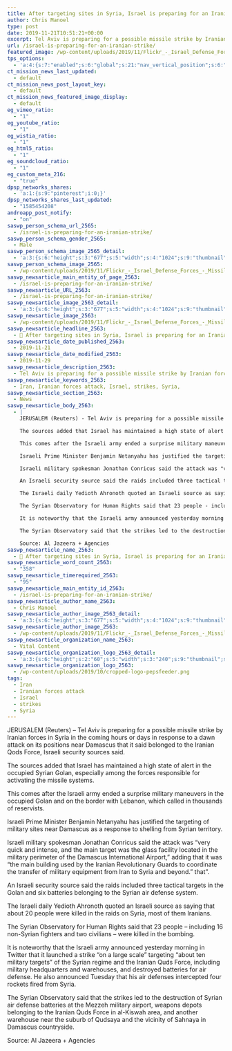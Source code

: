 ```yaml
---
title: After targeting sites in Syria, Israel is preparing for an Iranian strike
author: Chris Manoel
type: post
date: 2019-11-21T10:51:21+00:00
excerpt: Tel Aviv is preparing for a possible missile strike by Iranian forces in Syria in the coming hours or days in response to a dawn attack on its positions near Damascus that it said belonged to the Iranian Qods Force, Israeli security sources said.
url: /israel-is-preparing-for-an-iranian-strike/
featured_image: /wp-content/uploads/2019/11/Flickr_-_Israel_Defense_Forces_-_Missiles_Found_Aboard_Francop.jpg
tps_options:
  - 'a:4:{s:7:"enabled";s:6:"global";s:21:"nav_vertical_position";s:6:"global";s:23:"nav_hide_on_first_slide";b:0;s:23:"slide_loading_mechanism";s:6:"global";}'
ct_mission_news_last_updated:
  - default
ct_mission_news_post_layout_key:
  - default
ct_mission_news_featured_image_display:
  - default
eg_vimeo_ratio:
  - "1"
eg_youtube_ratio:
  - "1"
eg_wistia_ratio:
  - "1"
eg_html5_ratio:
  - "1"
eg_soundcloud_ratio:
  - "1"
eg_custom_meta_216:
  - "true"
dpsp_networks_shares:
  - 'a:1:{s:9:"pinterest";i:0;}'
dpsp_networks_shares_last_updated:
  - "1585454208"
androapp_post_notify:
  - "on"
saswp_person_schema_url_2565:
  - /israel-is-preparing-for-an-iranian-strike/
saswp_person_schema_gender_2565:
  - Male
saswp_person_schema_image_2565_detail:
  - 'a:3:{s:6:"height";s:3:"677";s:5:"width";s:4:"1024";s:9:"thumbnail";s:121:"/wp-content/uploads/2019/11/Flickr_-_Israel_Defense_Forces_-_Missiles_Found_Aboard_Francop.jpg";}'
saswp_person_schema_image_2565:
  - /wp-content/uploads/2019/11/Flickr_-_Israel_Defense_Forces_-_Missiles_Found_Aboard_Francop.jpg
saswp_newsarticle_main_entity_of_page_2563:
  - /israel-is-preparing-for-an-iranian-strike/
saswp_newsarticle_URL_2563:
  - /israel-is-preparing-for-an-iranian-strike/
saswp_newsarticle_image_2563_detail:
  - 'a:3:{s:6:"height";s:3:"677";s:5:"width";s:4:"1024";s:9:"thumbnail";s:121:"/wp-content/uploads/2019/11/Flickr_-_Israel_Defense_Forces_-_Missiles_Found_Aboard_Francop.jpg";}'
saswp_newsarticle_image_2563:
  - /wp-content/uploads/2019/11/Flickr_-_Israel_Defense_Forces_-_Missiles_Found_Aboard_Francop.jpg
saswp_newsarticle_headline_2563:
  - 📰 After targeting sites in Syria, Israel is preparing for an Iranian strike
saswp_newsarticle_date_published_2563:
  - 2019-11-21
saswp_newsarticle_date_modified_2563:
  - 2019-11-29
saswp_newsarticle_description_2563:
  - Tel Aviv is preparing for a possible missile strike by Iranian forces in Syria in the coming hours or days in response to a dawn attack on its positions near Damascus that it said belonged to the Iranian Qods Force, Israeli security sources said.
saswp_newsarticle_keywords_2563:
  - Iran, Iranian forces attack, Israel, strikes, Syria,
saswp_newsarticle_section_2563:
  - News
saswp_newsarticle_body_2563:
  - |
    JERUSALEM (Reuters) - Tel Aviv is preparing for a possible missile strike by Iranian forces in Syria in the coming hours or days in response to a dawn attack on its positions near Damascus that it said belonged to the Iranian Qods Force, Israeli security sources said.

    The sources added that Israel has maintained a high state of alert in the occupied Syrian Golan, especially among the forces responsible for activating the missile systems.

    This comes after the Israeli army ended a surprise military maneuvers in the occupied Golan and on the border with Lebanon, which called in thousands of reservists.

    Israeli Prime Minister Benjamin Netanyahu has justified the targeting of military sites near Damascus as a response to shelling from Syrian territory.

    Israeli military spokesman Jonathan Conricus said the attack was "very quick and intense, and the main target was the glass facility located in the military perimeter of the Damascus International Airport," adding that it was "the main building used by the Iranian Revolutionary Guards to coordinate the transfer of military equipment from Iran to Syria and beyond." that".

    An Israeli security source said the raids included three tactical targets in the Golan and six batteries belonging to the Syrian air defense system.

    The Israeli daily Yedioth Ahronoth quoted an Israeli source as saying that about 20 people were killed in the raids on Syria, most of them Iranians.

    The Syrian Observatory for Human Rights said that 23 people - including 16 non-Syrian fighters and two civilians - were killed in the bombing.

    It is noteworthy that the Israeli army announced yesterday morning in Twitter that it launched a strike "on a large scale" targeting "about ten military targets" of the Syrian regime and the Iranian Quds Force, including military headquarters and warehouses, and destroyed batteries for air defense. He also announced Tuesday that his air defenses intercepted four rockets fired from Syria.

    The Syrian Observatory said that the strikes led to the destruction of Syrian air defense batteries at the Mezzeh military airport, weapons depots belonging to the Iranian Quds Force in al-Kiswah area, and another warehouse near the suburb of Qudsaya and the vicinity of Sahnaya in Damascus countryside.

    Source: Al Jazeera + Agencies
saswp_newsarticle_name_2563:
  - 📰 After targeting sites in Syria, Israel is preparing for an Iranian strike
saswp_newsarticle_word_count_2563:
  - "358"
saswp_newsarticle_timerequired_2563:
  - "95"
saswp_newsarticle_main_entity_id_2563:
  - /israel-is-preparing-for-an-iranian-strike/
saswp_newsarticle_author_name_2563:
  - Chris Manoel
saswp_newsarticle_author_image_2563_detail:
  - 'a:3:{s:6:"height";s:3:"677";s:5:"width";s:4:"1024";s:9:"thumbnail";s:121:"/wp-content/uploads/2019/11/Flickr_-_Israel_Defense_Forces_-_Missiles_Found_Aboard_Francop.jpg";}'
saswp_newsarticle_author_image_2563:
  - /wp-content/uploads/2019/11/Flickr_-_Israel_Defense_Forces_-_Missiles_Found_Aboard_Francop.jpg
saswp_newsarticle_organization_name_2563:
  - Vital Content
saswp_newsarticle_organization_logo_2563_detail:
  - 'a:3:{s:6:"height";s:2:"60";s:5:"width";s:3:"240";s:9:"thumbnail";s:82:"/wp-content/uploads/2019/10/cropped-logo-pepsfeeder.png";}'
saswp_newsarticle_organization_logo_2563:
  - /wp-content/uploads/2019/10/cropped-logo-pepsfeeder.png
tags:
  - Iran
  - Iranian forces attack
  - Israel
  - strikes
  - Syria
---
```


JERUSALEM (Reuters) &#8211; Tel Aviv is preparing for a possible missile strike by Iranian forces in Syria in the coming hours or days in response to a dawn attack on its positions near Damascus that it said belonged to the Iranian Qods Force, Israeli security sources said.

The sources added that Israel has maintained a high state of alert in the occupied Syrian Golan, especially among the forces responsible for activating the missile systems.

This comes after the Israeli army ended a surprise military maneuvers in the occupied Golan and on the border with Lebanon, which called in thousands of reservists.

Israeli Prime Minister Benjamin Netanyahu has justified the targeting of military sites near Damascus as a response to shelling from Syrian territory.

Israeli military spokesman Jonathan Conricus said the attack was &#8220;very quick and intense, and the main target was the glass facility located in the military perimeter of the Damascus International Airport,&#8221; adding that it was &#8220;the main building used by the Iranian Revolutionary Guards to coordinate the transfer of military equipment from Iran to Syria and beyond.&#8221; that&#8221;.

An Israeli security source said the raids included three tactical targets in the Golan and six batteries belonging to the Syrian air defense system.

The Israeli daily Yedioth Ahronoth quoted an Israeli source as saying that about 20 people were killed in the raids on Syria, most of them Iranians.

The Syrian Observatory for Human Rights said that 23 people &#8211; including 16 non-Syrian fighters and two civilians &#8211; were killed in the bombing.

It is noteworthy that the Israeli army announced yesterday morning in Twitter that it launched a strike &#8220;on a large scale&#8221; targeting &#8220;about ten military targets&#8221; of the Syrian regime and the Iranian Quds Force, including military headquarters and warehouses, and destroyed batteries for air defense. He also announced Tuesday that his air defenses intercepted four rockets fired from Syria.

The Syrian Observatory said that the strikes led to the destruction of Syrian air defense batteries at the Mezzeh military airport, weapons depots belonging to the Iranian Quds Force in al-Kiswah area, and another warehouse near the suburb of Qudsaya and the vicinity of Sahnaya in Damascus countryside.

Source: Al Jazeera + Agencies
